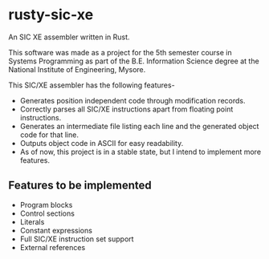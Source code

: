 # rusty-sic-xe
An SIC XE assembler written in Rust.

This software was made as a project for the 5th semester course in Systems Programming as part of the B.E. Information Science degree at the National Institute of Engineering, Mysore.

This SIC/XE assembler has the following features-

* Generates position independent code through modification records.
* Correctly parses all SIC/XE instructions apart from floating point instructions.
* Generates an intermediate file listing each line and the generated object code for that line.
* Outputs object code in ASCII for easy readability.
* As of now, this project is in a stable state, but I intend to implement more features.

## Features to be implemented

* Program blocks
* Control sections
* Literals
* Constant expressions
* Full SIC/XE instruction set support
* External references
